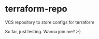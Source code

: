 # terraform-repo
VCS repository to store configs for terraform

So far, just testing. Wanna join me? :-)

